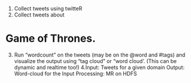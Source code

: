 1. Collect tweets using twitteR
2. Collect tweets about
# Game of Thrones.
3. Run “wordcount” on the tweets (may be on the @word and #tags) and visualize the output using “tag cloud” or “word cloud’.
(This can be dynamic and realtime too!) 
4.Input: Tweets for a given domain Output: Word-cloud for the Input Processing: MR on HDFS
